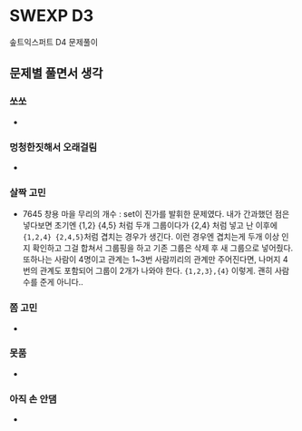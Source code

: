 # SWEXP D3

솦트익스퍼트 D4 문제풀이

## 문제별 풀면서 생각

### 쏘쏘

- 

### 멍청한짓해서 오래걸림

- 

### 살짝 고민

- 7645 창용 마을 무리의 개수 : set이 진가를 발휘한 문제였다. 내가 간과했던 점은 넣다보면 초기엔 {1,2} {4,5} 처럼 두개 그룹이다가  {2,4} 처럼 넣고 난 이후에 `{1,2,4} {2,4,5}`처럼 겹치는 경우가 생긴다. 이런 경우엔 겹치는게 두개 이상 인지 확인하고 그걸 합쳐서 그룹핑을 하고 기존 그룹은 삭제 후 새 그룹으로 넣어줬다. 또하나는 사람이 4명이고 관계는 1~3번 사람끼리의 관계만 주어진다면, 나머지 4번의 관계도 포함되어 그룹이 2개가 나와야 한다. `{1,2,3},{4}` 이렇게. 괜히 사람수를 준게 아니다..

### 쫌 고민

- 

### 못품

-

### 아직 손 안댐

- 
